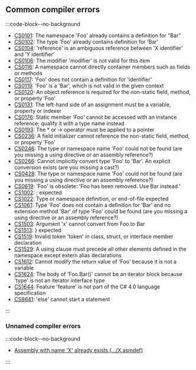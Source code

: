 ## Common compiler errors
:::code-block--no-background
- [CS0101](Compiler%20Errors/CS0101.md): The namespace 'Foo' already contains a definition for "Bar"
- [CS0102](Compiler%20Errors/CS0102.md): The type 'Foo' already contains definition for 'Bar'
- [CS0104](Compiler%20Errors/CS0104.md): 'reference' is an ambiguous reference between 'X identifier' and 'Y identifier'
- [CS0106](Compiler%20Errors/CS0106.md): The modifier 'modifier' is not valid for this item
- [CS0116](Compiler%20Errors/CS0116.md): A namespace cannot directly container members such as fields or methods
- [CS0117](Compiler%20Errors/CS0117.md): 'Foo' does not contain a definition for 'identifier'
- [CS0119](Compiler%20Errors/CS0119.md): 'Foo' is a 'Bar', which is not valid in the given context
- [CS0120](Compiler%20Errors/CS0120.md): An object reference is required for the non-static field, method, or property 'Foo'
- [CS0131](Compiler%20Errors/CS0131.md): The left-hand side of an assignment must be a variable, property or indexer
- [CS0176](Compiler%20Errors/CS0176.md): Static member 'Foo' cannot be accessed with an instance reference; qualify it with a type name instead
- [CS0193](Compiler%20Errors/CS0193.md): The * or -> operator must be applied to a pointer
- [CS0236](Compiler%20Errors/CS0236.md): A field initializer cannot reference the non-static field, method, or property 'Foo'
- [CS0246](Compiler%20Errors/CS0246.md): The type or namespace name 'Foo' could not be found (are you missing a using directive or an assembly reference?)
- [CS0266](Compiler%20Errors/CS0266.md): Cannot implicitly convert type 'Foo' to 'Bar'. An explicit conversion exists (are you missing a cast?)
- [CS0428](Compiler%20Errors/CS0428.md): The type or namespace name 'Foo' could not be found (are you missing a using directive or an assembly reference?)
- [CS0619](Compiler%20Errors/CS0619.md): 'Foo' is obsolete: 'Foo has been removed. Use Bar instead.'
- [CS1002](Compiler%20Errors/CS1002.md): ; expected
- [CS1022](Compiler%20Errors/CS1022.md): Type or namespace definition, or end-of-file expected
- [CS1061](Compiler%20Errors/CS1061.md): Type 'Foo' does not contain a definition for 'Bar' and no extension method 'Bar' of type 'Foo' could be found (are you missing a using directive or an assembly reference?)
- [CS1503](Compiler%20Errors/CS1503.md): Argument 'x' cannot convert from Foo to Bar
- [CS1513](Compiler%20Errors/CS1513.md): } expected
- [CS1519](Compiler%20Errors/CS1519.md): Invalid token 'token' in class, struct, or interface member declaration
- [CS1529](Compiler%20Errors/CS1529.md): A using clause must precede all other elements defined in the namespace except extern alias declarations
- [CS1612](Compiler%20Errors/CS1612.md): Cannot modify the return value of 'Foo' because it is not a variable
- [CS1624](Compiler%20Errors/CS1624.md): The body of 'Foo.Bar()' cannot be an iterator block because 'type' is not an iterator interface type
- [CS1644](Compiler%20Errors/CS1644.md): Feature 'feature' is not part of the C# 4.0 language specification
- [CS8641](Compiler%20Errors/CS8641.md): 'else' cannot start a statement

:::

### Unnamed compiler errors

:::code-block--no-background
- [Assembly with name 'X' already exists (.../X.asmdef)](Compiler%20Errors/Duplicated%20Assemblies.md)

:::